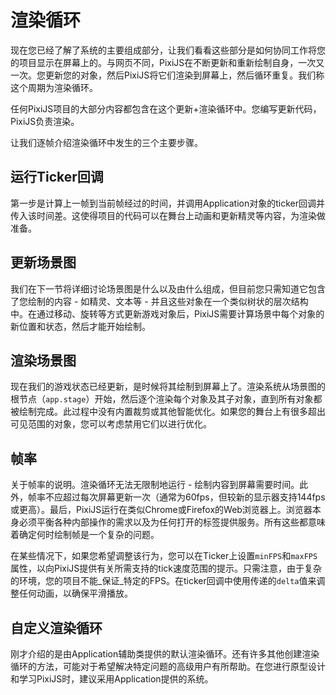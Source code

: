 # 渲染循环

现在您已经了解了系统的主要组成部分，让我们看看这些部分是如何协同工作将您的项目显示在屏幕上的。与网页不同，PixiJS在不断更新和重新绘制自身，一次又一次。您更新您的对象，然后PixiJS将它们渲染到屏幕上，然后循环重复。我们称这个周期为渲染循环。

任何PixiJS项目的大部分内容都包含在这个更新+渲染循环中。您编写更新代码，PixiJS负责渲染。

让我们逐帧介绍渲染循环中发生的三个主要步骤。

<!--（待办事项：这个指南还未完成。我需要核心团队的反馈，了解在这里放什么内容，以及对底层发生的事情有什么具体的解释。）-->

## 运行Ticker回调

第一步是计算上一帧到当前帧经过的时间，并调用Application对象的ticker回调并传入该时间差。这使得项目的代码可以在舞台上动画和更新精灵等内容，为渲染做准备。

## 更新场景图

我们在下一节将详细讨论场景图是什么以及由什么组成，但目前您只需知道它包含了您绘制的内容 - 如精灵、文本等 - 并且这些对象在一个类似树状的层次结构中。在通过移动、旋转等方式更新游戏对象后，PixiJS需要计算场景中每个对象的新位置和状态，然后才能开始绘制。

<!--（待办事项：这是真的吗？我理解是在渲染过程之前有一个变换/状态更新，但在代码中找不到它。）-->

## 渲染场景图

现在我们的游戏状态已经更新，是时候将其绘制到屏幕上了。渲染系统从场景图的根节点（`app.stage`）开始，然后逐个渲染每个对象及其子对象，直到所有对象都被绘制完成。此过程中没有内置裁剪或其他智能优化。如果您的舞台上有很多超出可见范围的对象，您可以考虑禁用它们以进行优化。

## 帧率

关于帧率的说明。渲染循环无法无限制地运行 - 绘制内容到屏幕需要时间。此外，帧率不应超过每次屏幕更新一次（通常为60fps，但较新的显示器支持144fps或更高）。最后，PixiJS运行在类似Chrome或Firefox的Web浏览器上。浏览器本身必须平衡各种内部操作的需求以及为任何打开的标签提供服务。所有这些都意味着确定何时绘制帧是一个复杂的问题。

<!--对于大多数项目，您可以使用Ticker对象的默认设置，这将...（待办事项：如果不设置最小/最大FPS，文档有点不清楚 - 确认一下）-->

在某些情况下，如果您希望调整该行为，您可以在Ticker上设置`minFPS`和`maxFPS`属性，以向PixiJS提供有关所需支持的tick速度范围的提示。只需注意，由于复杂的环境，您的项目不能_保证_特定的FPS。在ticker回调中使用传递的`delta`值来调整任何动画，以确保平滑播放。

## 自定义渲染循环

刚才介绍的是由Application辅助类提供的默认渲染循环。还有许多其他创建渲染循环的方法，可能对于希望解决特定问题的高级用户有所帮助。<!--您可以在[自定义渲染循环指南](TODO：在此处添加链接)中阅读更多相关信息。-->在您进行原型设计和学习PixiJS时，建议采用Application提供的系统。
